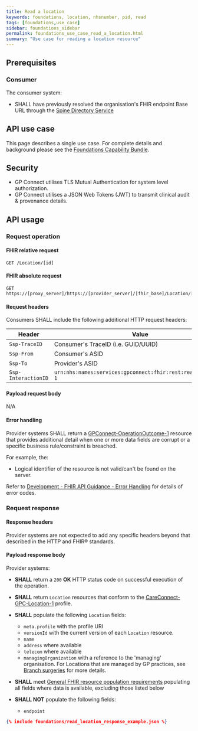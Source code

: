 ```yaml
---
title: Read a location
keywords: foundations, location, nhsnumber, pid, read
tags: [foundations,use_case]
sidebar: foundations_sidebar
permalink: foundations_use_case_read_a_location.html
summary: "Use case for reading a location resource"
---
```


## Prerequisites ##

### Consumer ###

The consumer system:

- SHALL have previously resolved the organisation's FHIR endpoint Base URL through the [Spine Directory Service](integration_spine_directory_service.html)

## API use case ##

This page describes a single use case. For complete details and background please see the [Foundations Capability Bundle](foundations.html).

## Security ##

- GP Connect utilises TLS Mutual Authentication for system level authorization.
- GP Connect utilises a JSON Web Tokens (JWT) to transmit clinical audit & provenance details.

## API usage ##

### Request operation ###

#### FHIR relative request ####

```http
GET /Location/[id]
```

#### FHIR absolute request ####

```http
GET https://[proxy_server]/https://[provider_server]/[fhir_base]/Location/[id]
```

#### Request headers ####

Consumers SHALL include the following additional HTTP request headers:

| Header              | Value                                                        |
| ------              | -----                                                        |
| `Ssp-TraceID`       | Consumer's TraceID (i.e. GUID/UUID)                          |
| `Ssp-From`          | Consumer's ASID                                              |
| `Ssp-To`            | Provider's ASID                                              |
| `Ssp-InteractionID` | `urn:nhs:names:services:gpconnect:fhir:rest:read:location-1` |

#### Payload request body ####

N/A

#### Error handling ####

Provider systems SHALL return a [GPConnect-OperationOutcome-1](https://simplifier.net/guide/gpconnect-data-model/Home/FHIR-Assets/All-assets/Profiles/Profile--GPConnect-OperationOutcome-1?version=current) resource that provides additional detail when one or more data fields are corrupt or a specific business rule/constraint is breached.

For example, the:

- Logical identifier of the resource is not valid/can't be found on the server.

Refer to [Development - FHIR API Guidance - Error Handling](development_fhir_error_handling_guidance.html) for details of error codes.

### Request response ###

#### Response headers ####

Provider systems are not expected to add any specific headers beyond that described in the HTTP and FHIR&reg; standards.

#### Payload response body ####

Provider systems:

- **SHALL** return a `200` **OK** HTTP status code on successful execution of the operation.
- **SHALL** return `Location` resources that conform to the [CareConnect-GPC-Location-1](https://simplifier.net/guide/gpconnect-data-model/Home/FHIR-Assets/All-assets/Profiles/Profile--CareConnect-GPC-Location-1?version=current) profile.

- **SHALL** populate the following `Location` fields:
  - `meta.profile` with the profile URI
  - `versionId` with the current version of each `Location` resource.
  - `name`
  - `address` where available
  - `telecom` where available
  - `managingOrganization` with a reference to the 'managing' organisation. For Locations that are managed by GP practices, see [Branch surgeries](development_branch_surgeries.html) for more details.

- **SHALL** meet [General FHIR resource population requirements](development_fhir_resource_guidance.html#general-fhir-resource-population-requirements) populating all fields where data is available, excluding those listed below

- **SHALL NOT** populate the following fields:
  - `endpoint`

```json
{% include foundations/read_location_response_example.json %}
```

